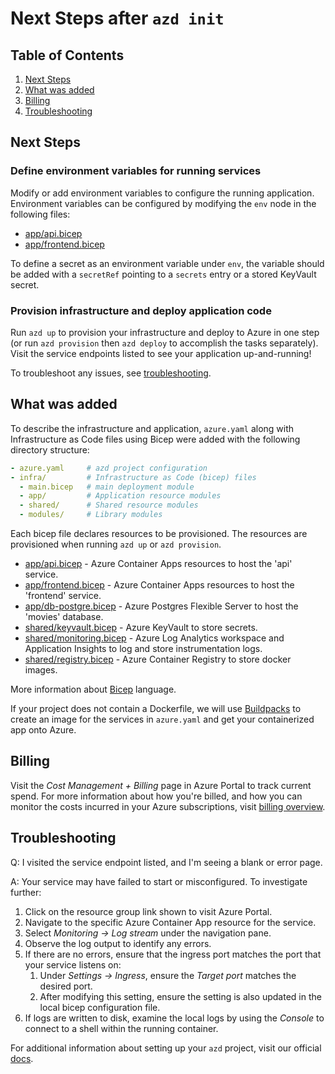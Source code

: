 # Next Steps after `azd init`

## Table of Contents

1. [Next Steps](#next-steps)
2. [What was added](#what-was-added)
3. [Billing](#billing)
4. [Troubleshooting](#troubleshooting)

## Next Steps

### Define environment variables for running services

Modify or add environment variables to configure the running application. Environment variables can be configured by modifying the `env` node in the following files:

- [app/api.bicep](./infra/app/api.bicep)
- [app/frontend.bicep](./infra/app/frontend.bicep)

To define a secret as an environment variable under `env`, the variable should be added with a `secretRef` pointing to a `secrets` entry or a stored KeyVault secret.

### Provision infrastructure and deploy application code

Run `azd up` to provision your infrastructure and deploy to Azure in one step (or run `azd provision` then `azd deploy` to accomplish the tasks separately). Visit the service endpoints listed to see your application up-and-running!

To troubleshoot any issues, see [troubleshooting](#troubleshooting).

## What was added

To describe the infrastructure and application, `azure.yaml` along with Infrastructure as Code files using Bicep were added with the following directory structure:

```yaml
- azure.yaml     # azd project configuration
- infra/         # Infrastructure as Code (bicep) files
  - main.bicep   # main deployment module
  - app/         # Application resource modules
  - shared/      # Shared resource modules
  - modules/     # Library modules
```

Each bicep file declares resources to be provisioned. The resources are provisioned when running `azd up` or `azd provision`.

- [app/api.bicep](./infra/app/api.bicep) - Azure Container Apps resources to host the 'api' service.
- [app/frontend.bicep](./infra/app/frontend.bicep) - Azure Container Apps resources to host the 'frontend' service.
- [app/db-postgre.bicep](./infra/app/db-postgre.bicep) - Azure Postgres Flexible Server to host the 'movies' database.
- [shared/keyvault.bicep](./infra/shared/keyvault.bicep) - Azure KeyVault to store secrets.
- [shared/monitoring.bicep](./infra/shared/monitoring.bicep) - Azure Log Analytics workspace and Application Insights to log and store instrumentation logs.
- [shared/registry.bicep](./infra/shared/registry.bicep) - Azure Container Registry to store docker images.

More information about [Bicep](https://aka.ms/bicep) language.

If your project does not contain a Dockerfile, we will use [Buildpacks](https://buildpacks.io/) to create an image for the services in `azure.yaml` and get your containerized app onto Azure.

## Billing

Visit the *Cost Management + Billing* page in Azure Portal to track current spend. For more information about how you're billed, and how you can monitor the costs incurred in your Azure subscriptions, visit [billing overview](https://learn.microsoft.com/en-us/azure/developer/intro/azure-developer-billing).

## Troubleshooting

Q: I visited the service endpoint listed, and I'm seeing a blank or error page.

A: Your service may have failed to start or misconfigured. To investigate further:

1. Click on the resource group link shown to visit Azure Portal.
2. Navigate to the specific Azure Container App resource for the service.
3. Select *Monitoring -> Log stream* under the navigation pane.
4. Observe the log output to identify any errors.
5. If there are no errors, ensure that the ingress port matches the port that your service listens on:
    1. Under *Settings -> Ingress*, ensure the *Target port* matches the desired port.
    2. After modifying this setting, ensure the setting is also updated in the local bicep configuration file.
6. If logs are written to disk, examine the local logs by using the *Console* to connect to a shell within the running container.

For additional information about setting up your `azd` project, visit our official [docs](https://learn.microsoft.com/en-us/azure/developer/azure-developer-cli/make-azd-compatible?pivots=azd-convert).
